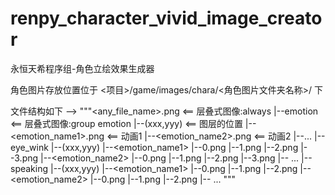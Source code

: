 # renpy_character_vivid_image_creator
永恒天希程序组-角色立绘效果生成器

角色图片存放位置位于 <项目>/game/images/chara/<角色图片文件夹名称>/ 下

文件结构如下 ——>
"""<any_file_name>.png                            <== 层叠式图像:always
|--emotion                                     <== 层叠式图像:group emotion
    |--(xxx,yyy)                               <== 图层的位置
    |--<emotion_name1>.png                     <== 动画1
    |--<emotion_name2>.png                     <== 动画2
    |--...
|--eye_wink
    |--(xxx,yyy)
    |--<emotion_name1>
        |--0.png
        |--1.png
        |--2.png
        |--3.png
    |--<emotion_name2>
        |--0.png
        |--1.png
        |--2.png
        |--3.png
    |-- ...
|--speaking
    |--(xxx,yyy)
    |--<emotion_name1>
        |--0.png
        |--1.png
        |--2.png
    |--<emotion_name2>
        |--0.png
        |--1.png
        |--2.png
    |-- ...
"""
